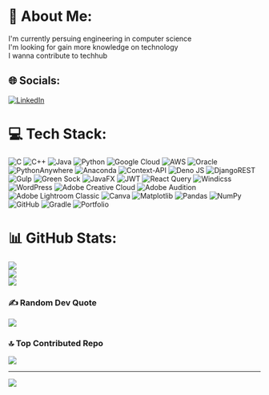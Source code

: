 
# 💫 About Me:
I'm currently persuing engineering in computer science<br>I'm looking for gain more knowledge on technology<br>I wanna contribute to techhub


## 🌐 Socials:
[![LinkedIn](https://img.shields.io/badge/LinkedIn-%230077B5.svg?logo=linkedin&logoColor=white)](https://linkedin.com/in/https://linkedin.com/in/https://www.linkedin.com/in/m-hareesh-2a481928b) 

# 💻 Tech Stack:
![C](https://img.shields.io/badge/c-%2300599C.svg?style=flat&logo=c&logoColor=white) ![C++](https://img.shields.io/badge/c++-%2300599C.svg?style=flat&logo=c%2B%2B&logoColor=white) ![Java](https://img.shields.io/badge/java-%23ED8B00.svg?style=flat&logo=openjdk&logoColor=white) ![Python](https://img.shields.io/badge/python-3670A0?style=flat&logo=python&logoColor=ffdd54) ![Google Cloud](https://img.shields.io/badge/GoogleCloud-%234285F4.svg?style=flat&logo=google-cloud&logoColor=white) ![AWS](https://img.shields.io/badge/AWS-%23FF9900.svg?style=flat&logo=amazon-aws&logoColor=white) ![Oracle](https://img.shields.io/badge/Oracle-F80000?style=flat&logo=oracle&logoColor=white) ![PythonAnywhere](https://img.shields.io/badge/pythonanywhere-%232F9FD7.svg?style=flat&logo=pythonanywhere&logoColor=151515) ![Anaconda](https://img.shields.io/badge/Anaconda-%2344A833.svg?style=flat&logo=anaconda&logoColor=white) ![Context-API](https://img.shields.io/badge/Context--Api-000000?style=flat&logo=react) ![Deno JS](https://img.shields.io/badge/deno%20js-000000?style=flat&logo=deno&logoColor=white) ![DjangoREST](https://img.shields.io/badge/DJANGO-REST-ff1709?style=flat&logo=django&logoColor=white&color=ff1709&labelColor=gray) ![Gulp](https://img.shields.io/badge/GULP-%23CF4647.svg?style=flat&logo=gulp&logoColor=white) ![Green Sock](https://img.shields.io/badge/green%20sock-88CE02?style=flat&logo=greensock&logoColor=white) ![JavaFX](https://img.shields.io/badge/javafx-%23FF0000.svg?style=flat&logo=javafx&logoColor=white) ![JWT](https://img.shields.io/badge/JWT-black?style=flat&logo=JSON%20web%20tokens) ![React Query](https://img.shields.io/badge/-React%20Query-FF4154?style=flat&logo=react%20query&logoColor=white) ![Windicss](https://img.shields.io/badge/windicss-48B0F1.svg?style=flat&logo=windi-css&logoColor=white) ![WordPress](https://img.shields.io/badge/WordPress-%23117AC9.svg?style=flat&logo=WordPress&logoColor=white) ![Adobe Creative Cloud](https://img.shields.io/badge/Adobe%20Creative%20Cloud-DA1F26.svg?style=flat&logo=Adobe%20Creative%20Cloud&logoColor=white) ![Adobe Audition](https://img.shields.io/badge/Adobe%20Audition-9999FF.svg?style=flat&logo=Adobe%20Audition&logoColor=white) ![Adobe Lightroom Classic](https://img.shields.io/badge/Adobe%20Lightroom%20Classic-31A8FF.svg?style=flat&logo=Adobe%20Lightroom%20Classic&logoColor=white) ![Canva](https://img.shields.io/badge/Canva-%2300C4CC.svg?style=flat&logo=Canva&logoColor=white) ![Matplotlib](https://img.shields.io/badge/Matplotlib-%23ffffff.svg?style=flat&logo=Matplotlib&logoColor=black) ![Pandas](https://img.shields.io/badge/pandas-%23150458.svg?style=flat&logo=pandas&logoColor=white) ![NumPy](https://img.shields.io/badge/numpy-%23013243.svg?style=flat&logo=numpy&logoColor=white) ![GitHub](https://img.shields.io/badge/github-%23121011.svg?style=flat&logo=github&logoColor=white) ![Gradle](https://img.shields.io/badge/Gradle-02303A.svg?style=flat&logo=Gradle&logoColor=white) ![Portfolio](https://img.shields.io/badge/Portfolio-%23000000.svg?style=flat&logo=firefox&logoColor=#FF7139)
# 📊 GitHub Stats:
![](https://github-readme-stats.vercel.app/api?username=harinhhdl&theme=dark&hide_border=false&include_all_commits=true&count_private=true)<br/>
![](https://github-readme-streak-stats.herokuapp.com/?user=harinhhdl&theme=dark&hide_border=false)<br/>
![](https://github-readme-stats.vercel.app/api/top-langs/?username=harinhhdl&theme=dark&hide_border=false&include_all_commits=true&count_private=true&layout=compact)

### ✍️ Random Dev Quote
![](https://quotes-github-readme.vercel.app/api?type=horizontal&theme=radical)

### 🔝 Top Contributed Repo
![](https://github-contributor-stats.vercel.app/api?username=harinhhdl&limit=5&theme=dark&combine_all_yearly_contributions=true)

---
[![](https://visitcount.itsvg.in/api?id=harinhhdl&icon=0&color=0)](https://visitcount.itsvg.in)

<!-- Proudly created with GPRM ( https://gprm.itsvg.in ) -->
